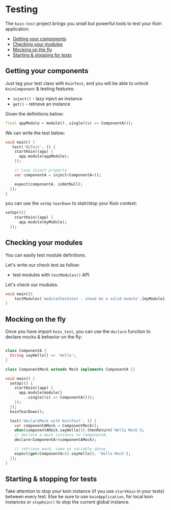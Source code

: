 # Testing

The `koin-test` project brings you small but powerful tools to test your Koin application.

- [Getting your components](#Getting-your-components)
- [Checking your modules](#Checking-your-modules)
- [Mocking on the fly](#Mocking-on-the-fly)
- [Starting & stopping for tests](#Starting-&-stopping-for-tests)


## Getting your components

Just tag your test class with `KoinTest`, and you will be able to unlock `KoinComponent` & testing features:

* `inject()` - lazy inject an instance
* `get()` - retrieve an instance

Given the definitions below:

```dart
final appModule = module()..single((s) => ComponentA());
```

We can write the test below:

```dart
void main() {
   test('MyTest', () {
    startKoin((app) {
      app.module(appModule);
    });

    // Lazy inject property
    var componentA = inject<ComponentA>();

    expect(componentA, isNotNull);
  });
}
```


you can use the `setUp` `tearDown` to statr/stop  your Koin context:

```dart
setUp((){
    startKoin((app) {
      app.module(myModule);
  });
```

## Checking your modules

You can easily test module definitions.

Let's write our check test as follow:
- test modules with `testModules()` API

Let's check our modules.

```dart
void main(){
    testModules('moduleChecktest - shoud be a valid module',[myModule1,myModule2]);  
}
```

## Mocking on the fly

Once you have import `koin_test`, you can use the `declare` function to declare mocks & behavior on the fly:

```dart

class ComponentA {
  String sayHello() => 'Hello';
}

class ComponentMock extends Mock implements ComponentA {}

void main() {
  setUp(() {
    startKoin((app) {
      app.module(module()
        ..single((s) => ComponentA()));
    });
  });
  koinTearDown();

  test('declareMock with KoinTest', () {
    var componentAMock = ComponentMock();  
    when(componentAMock.sayHello()).thenReturn('Hello Mock');
    // declare a mock instance to ComponentA.
    declare<ComponentA>(componentAMock);

    // retrieve mock, same as variable above
    expect(get<ComponentA>().sayHello(), 'Hello Mock');
  });
}
```

## Starting & stopping for tests

Take attention to stop your koin instance (if you use `startKoin` in your tests) between every test. Else be sure to use `koinApplication`, for local koin instances or `stopKoin()` to stop the current global instance.

